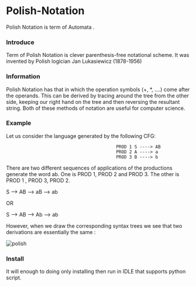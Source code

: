 # Polish-Notation
Polish Notation is term of Automata .

<h3>Introduce</h3>
<p>Term of Polish Notation is clever parenthesis-free notational scheme. It was invented by Polish
logician Jan Lukasiewicz (1878-1956) </p>

<h3>Information</h3>
<p>Polish Notation has that in which the operation symbols (+, *, ....) come after the operands. This can
be derived by tracing around the tree from the other side, keeping our right
hand on the tree and then reversing the resultant string. Both of these methods
of notation are useful for computer science. </p>

<h3>Example</h3>
Let us consider the language generated by the following CFG:

                                              PROD 1 S ----> AB
                                              PROD 2 A ----> a
                                              PROD 3 B ----> b
                                              
<p>There are two different sequences of applications of the productions generate the word ab. One is PROD 1, PROD 2 and PROD 3. The other is PROD 1 , PROD 3, PROD 2. </p>

  S --> AB --> aB --> ab
  
  OR
  
  S --> AB --> Ab --> ab
  
  <p>However, when we draw the corresponding syntax trees we see that two derivations are essentially the same :</p>
  
  ![polish](https://user-images.githubusercontent.com/62469567/106416294-1f526c00-6462-11eb-82d6-aff6c771af0b.PNG)
  
  
<h3>Install</h3>
It will enough to doing  only installing then run in IDLE that supports python script.
